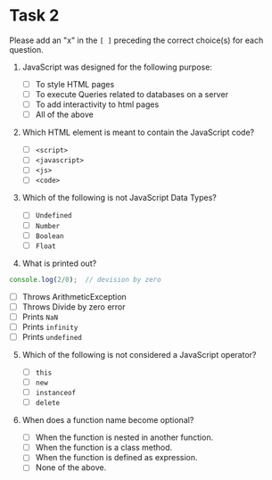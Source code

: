 # Task 2

Please add an "x" in the `[ ]` preceding the correct choice(s) for each question.


1. JavaScript was designed for the following purpose:

   - [ ] To style HTML pages
   - [ ] To execute Queries related to databases on a server
   - [ ] To add interactivity to html pages
   - [ ] All of the above

2. Which HTML element is meant to contain the JavaScript code?

   - [ ] `<script>`
   - [ ] `<javascript>`
   - [ ] `<js>`
   - [ ] `<code>`

3. Which of the following is not JavaScript Data Types?

   - [ ] `Undefined`
   - [ ] `Number`
   - [ ] `Boolean`
   - [ ] `Float`

4. What is printed out?

  ```js
  console.log(2/0);  // devision by zero
  ```

   - [ ] Throws ArithmeticException
   - [ ] Throws Divide by zero error
   - [ ] Prints `NaN`
   - [ ] Prints `infinity`
   - [ ] Prints `undefined`

5. Which of the following is not considered a JavaScript operator?

   - [ ] `this`
   - [ ] `new`
   - [ ] `instanceof`
   - [ ] `delete`

6. When does a function name become optional?

   - [ ] When the function is nested in another function.
   - [ ] When the function is a class method.
   - [ ] When the function is defined as expression.
   - [ ] None of the above.